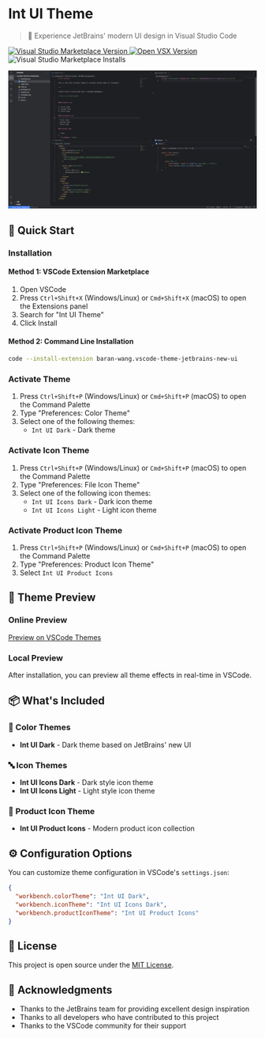 # Int UI Theme

> 🎨 Experience JetBrains' modern UI design in Visual Studio Code

[![Visual Studio Marketplace Version](https://img.shields.io/visual-studio-marketplace/v/baran-wang.vscode-theme-jetbrains-new-ui)
](https://marketplace.visualstudio.com/items?itemName=baran-wang.vscode-theme-jetbrains-new-ui)
[![Open VSX Version](https://img.shields.io/open-vsx/v/baran-wang/vscode-theme-jetbrains-new-ui)
](https://open-vsx.org/extension/baran-wang/vscode-theme-jetbrains-new-ui)
![Visual Studio Marketplace Installs](https://img.shields.io/visual-studio-marketplace/i/baran-wang.vscode-theme-jetbrains-new-ui)

![Theme Preview](./images/screenshot-1.png)


## 🚀 Quick Start

### Installation

#### Method 1: VSCode Extension Marketplace
1. Open VSCode
2. Press `Ctrl+Shift+X` (Windows/Linux) or `Cmd+Shift+X` (macOS) to open the Extensions panel
3. Search for "Int UI Theme"
4. Click Install

#### Method 2: Command Line Installation
```bash
code --install-extension baran-wang.vscode-theme-jetbrains-new-ui
```

### Activate Theme

1. Press `Ctrl+Shift+P` (Windows/Linux) or `Cmd+Shift+P` (macOS) to open the Command Palette
2. Type "Preferences: Color Theme"
3. Select one of the following themes:
   - `Int UI Dark` - Dark theme

### Activate Icon Theme

1. Press `Ctrl+Shift+P` (Windows/Linux) or `Cmd+Shift+P` (macOS) to open the Command Palette
2. Type "Preferences: File Icon Theme"
3. Select one of the following icon themes:
   - `Int UI Icons Dark` - Dark icon theme
   - `Int UI Icons Light` - Light icon theme

### Activate Product Icon Theme

1. Press `Ctrl+Shift+P` (Windows/Linux) or `Cmd+Shift+P` (macOS) to open the Command Palette
2. Type "Preferences: Product Icon Theme"
3. Select `Int UI Product Icons`

## 🎨 Theme Preview

### Online Preview
[Preview on VSCode Themes](https://vscodethemes.com/e/baran-wang.vscode-theme-jetbrains-new-ui/int-ui-dark/open?with=vscodeweb)

### Local Preview
After installation, you can preview all theme effects in real-time in VSCode.

## 📦 What's Included

### 🎨 Color Themes
- **Int UI Dark** - Dark theme based on JetBrains' new UI

### 🔤 Icon Themes
- **Int UI Icons Dark** - Dark style icon theme
- **Int UI Icons Light** - Light style icon theme

### 🚀 Product Icon Theme
- **Int UI Product Icons** - Modern product icon collection

## ⚙️ Configuration Options

You can customize theme configuration in VSCode's `settings.json`:

```json
{
  "workbench.colorTheme": "Int UI Dark",
  "workbench.iconTheme": "Int UI Icons Dark",
  "workbench.productIconTheme": "Int UI Product Icons"
}
```

## 📄 License

This project is open source under the [MIT License](LICENSE).

## 🙏 Acknowledgments

- Thanks to the JetBrains team for providing excellent design inspiration
- Thanks to all developers who have contributed to this project
- Thanks to the VSCode community for their support
